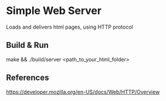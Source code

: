 # Simple Web Server
Loads and delivers html pages, using HTTP protocol
## Build & Run
make && ./build/server <path_to_your_html_folder>
## References
https://developer.mozilla.org/en-US/docs/Web/HTTP/Overview

